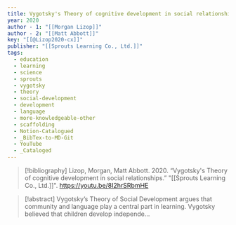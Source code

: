```yaml
---
title: Vygotsky's Theory of cognitive development in social relationships
year: 2020
author - 1: "[[Morgan Lizop]]"
author - 2: "[[Matt Abbott]]"
key: "[[@Lizop2020-cx]]"
publisher: "[[Sprouts Learning Co., Ltd.]]"
tags:
  - education
  - learning
  - science
  - sprouts
  - vygotsky
  - theory
  - social-development
  - development
  - language
  - more-knowledgeable-other
  - scaffolding
  - Notion-Catalogued
  - _BibTex-to-MD-Git
  - YouTube
  - _Cataloged
---
```


> [!bibliography]
> Lizop, Morgan, Matt Abbott. 2020. “Vygotsky's Theory of cognitive development in social relationships.” "[[Sprouts Learning Co., Ltd.]]". https://youtu.be/8I2hrSRbmHE

> [!abstract]
> Vygotsky’s Theory of Social Development argues that community and language play a central part in learning. Vygotsky believed that children develop independe...